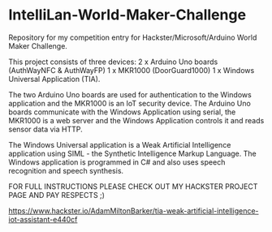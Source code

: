 # IntelliLan-World-Maker-Challenge
Repository for my competition entry for Hackster/Microsoft/Arduino World Maker Challenge.

This project consists of three devices:
2 x Arduino Uno boards (AuthWayNFC & AuthWayFP)
1 x MKR1000 (DoorGuard1000)
1 x Windows Universal Application (TIA).



The two Arduino Uno boards are used for authentication to the Windows application and the MKR1000 is an IoT security device. The Arduino Uno boards communicate with the Windows Application using serial, the MKR1000 is a web server and the Windows Application controls it and reads sensor data via HTTP.

The Windows Universal application is a Weak Artificial Intelligence application using SIML - the Synthetic Intelligence Markup Language. The Windows application is programmed in C# and also uses speech recognition and speech synthesis.

FOR FULL INSTRUCTIONS PLEASE CHECK OUT MY HACKSTER PROJECT PAGE AND PAY RESPECTS ;)

https://www.hackster.io/AdamMiltonBarker/tia-weak-artificial-intelligence-iot-assistant-e440cf
